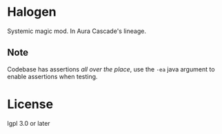 # Halogen

Systemic magic mod. In Aura Cascade's lineage.

## Note

Codebase has assertions *all over the place*, use the `-ea` java argument to enable assertions when testing.

# License

lgpl 3.0 or later